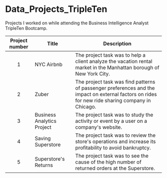 # Data_Projects_TripleTen
Projects I worked on while attending the Business Intelligence Analyst TripleTen Bootcamp.


| Project number | Title | Description |
| :-----------: | ----------- |----------- |
| 1 | NYC Airbnb | The project task was to help a client analyze the vacation rental market in the Manhattan borough of New York City. |
| 2 | Zuber | The project task was find patterns of passenger preferences and the impact on external factors on rides for new ride sharing company in Chicago. |
| 3 | Business Analytics Project | The project task was to study the activity or event by a user on a company's website. |
| 4 | Saving Superstore | The project task was to review the store's operations and increase its profitability to avoid bankruptcy. |
| 5 | Superstore's Returns | The project task was to see the cause of the high number of returned orders at the Superstore. |

